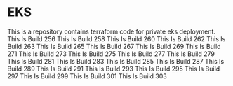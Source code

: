 # EKS
This is a repository contains terraform code for private eks deployment.
This Is Build 256
This Is Build 258
This Is Build 260
This Is Build 262
This Is Build 263
This Is Build 265
This Is Build 267
This Is Build 269
This Is Build 271
This Is Build 273
This Is Build 275
This Is Build 277
This Is Build 279
This Is Build 281
This Is Build 283
This Is Build 285
This Is Build 287
This Is Build 289
This Is Build 291
This Is Build 293
This Is Build 295
This Is Build 297
This Is Build 299
This Is Build 301
This Is Build 303
